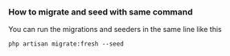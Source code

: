 ### How to migrate and seed with same command

You can run the migrations and seeders in the same line like this

`php artisan migrate:fresh --seed`
